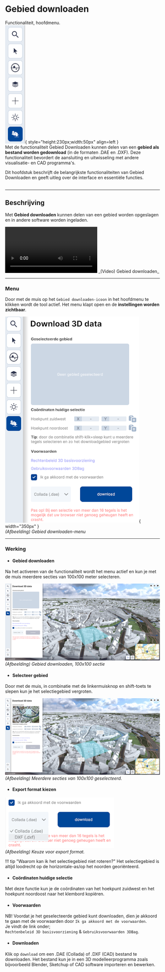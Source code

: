 # Gebied downloaden

Functionaliteit, hoofdmenu.  
![Building Blocks](../handleiding/imgs/gebied.downloaden.menu.main.png){ style="height:230px;width:50px" align=left }
<br>
Met de functionaliteit Gebied Downloaden kunnen delen van een **gebied als bestand worden gedownload** (in de formaten .DAE en .DXF). Deze functionaliteit bevordert de aansluiting en uitwisseling met andere visualisatie- en CAD programma's. 

Dit hoofdstuk beschrijft de belangrijkste functionaliteiten van Gebied Downloaden en geeft uitleg over de interface en essentiële functies.  
<br>

---

## Beschrijving

Met **Gebied downloaden** kunnen delen van een gebied worden opgeslagen en in andere software worden ingeladen. 

<video controls>
<source src="../video/gebied.downloaden.mp4" type="video/mp4">
</video>
_(Video) Gebied downloaden_

---


### **Menu**
Door met de muis op het `Gebied downloaden-icoon` in het hoofdmenu te klikken wordt de tool actief. Het menu klapt open en de **instellingen worden zichtbaar**.

![Building Blocks](../handleiding/imgs/gebied.downloaden.menu.png){ width="350px" }  
_(Afbeelding) Gebied downloaden-menu_

---

### **Werking**

* #### **Gebied downloaden**   
Na het activeren van de functionaliteit wordt het menu actief en kun je met de muis meerdere secties van 100x100 meter selecteren.

![Building Blocks](../handleiding/imgs/gebied.downloaden.segment.png)
_(Afbeelding) Gebied downloaden, 100x100 sectie_
 
* #### **Selecteer gebied**   
Door met de muis, in combinatie met de linkermuisknop en shift-toets te slepen kun je het selectiegebied vergroten.  

![Building Blocks](../handleiding/imgs/gebied.downloaden.selectie.png)
_(Afbeelding) Meerdere secties van 100x100 geselecteerd._

* #### **Export format kiezen**
![Building Blocks](../handleiding/imgs/gebied.downloaden.export.format.png)  
_(Afbeelding) Keuze voor export format._

!!! tip "Waarom kan ik het selectiegebied niet roteren?"
	Het selectiegebied is altijd loodrecht op de horizontale-as/op het noorden georiënteerd.

* #### **Coördinaten huidige selectie**   
Met deze functie kun je de coördinaten van het hoekpunt zuidwest en het hoekpunt noordoost naar het klembord kopiëren.

* #### **Voorwaarden**   
NB! Voordat je het geselecteerde gebied kunt downloaden, dien je akkoord te gaan met de voorwaarden door `Ik ga akkoord met de voorwaarden`.  
Je vindt de link onder;  
`Rechtenbeleid 3D basisvoorziening` & 
`Gebruiksvoorwaarden 3DBag`.

* #### **Downloaden**   
Klik op `download` om een .DAE (Collada) of .DXF (CAD) bestand te downloaden. Het bestand kun je in een 3D modelleerprogramma zoals bijvoorbeeld Blender, Sketchup of CAD software importeren en bewerken.